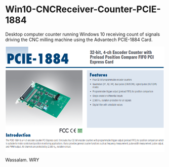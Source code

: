 # Win10-CNCReceiver-Counter-PCIE-1884

Desktop computer counter running Windows 10 receiving count of signals driving the CNC milling machine using the Advantech PCIE-1884 Card.

![](CNCReceiver-screenshots/PCIE-1884-Card-Screenshot.png)

Wassalam.
WRY


